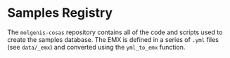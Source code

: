 # Samples Registry

The `molgenis-cosas` repository contains all of the code and scripts used to create the samples database. The EMX is defined in a series of `.yml` files (see `data/_emx`) and converted using the `yml_to_emx` function.